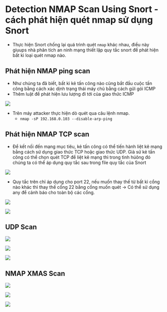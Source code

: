 # Detection NMAP Scan Using Snort - cách phát hiện quét nmap sử dụng Snort

- Thực hiện Snort chống lại quá trình quét `nmap` khác nhau, điều này giuups nhà phân tích an ninh mạng thiết lập quy tắc snort để phát hiện bất kì loại quét nmap nào.

## Phát hiện NMAP ping scan
- Như chúng ta đã biết, bất kì kẻ tấn công nào cũng bắt đầu cuộc tấn công bằng cách xác dịnh trạng thái máy chủ bằng cách gửi gói ICMP 
- Thêm luật để phát hiện lưu lượng đi tới của giao thức ICMP

![](https://i.ibb.co/j4hKXDC/2021-12-02-21-36.png)

- Trên máy attacker thực hiện dò quét qua câu lệnh nmap.
    + `nmap -sP 192.168.0.103 --disable-arp-ping`

## Phát hiện NMAP TCP scan
- Để kết nối đến mạng mục tiêu, kẻ tấn công có thể tiến hành liệt kê mạng bằng cách sử dụng giao thức TCP hoặc giao thức UDP. Giả sử kẻ tấn công có thể chọn quét TCP để liệt kê mạng thì trong tình húông đó chúng ta có thể áp dụng quy tắc sau trong file quy tắc của Snort

![](https://i.ibb.co/ygvLTsd/2021-12-02-21-37-1.png)


- Quy tắc trên chỉ áp dụng cho port 22, nếu muốn thay thế từ bất kì cổng nào khác thì thay thế cổng 22 bằng cổng muốn quét -> Có thể sử dụng any để cảnh báo cho toàn bộ các cổng.

![](https://i.ibb.co/9cqxkwx/2021-12-02-21-38.png)

![](https://i.ibb.co/LnNxrBg/2021-12-02-21-38-1.png)

## UDP Scan

![](https://i.ibb.co/9pyRSwq/2021-12-02-21-50.png)

![](https://i.ibb.co/jysLPfv/2021-12-02-21-52.png)

![](https://i.ibb.co/w6yFmdt/2021-12-02-21-51.png)

## NMAP XMAS Scan

![](https://i.ibb.co/CPNqQ4P/2021-12-02-21-57.png)

![](https://i.ibb.co/6HGdGG2/2021-12-02-21-58.png)

![](https://i.ibb.co/Qnv1tkZ/2021-12-02-21-58-1.png)




